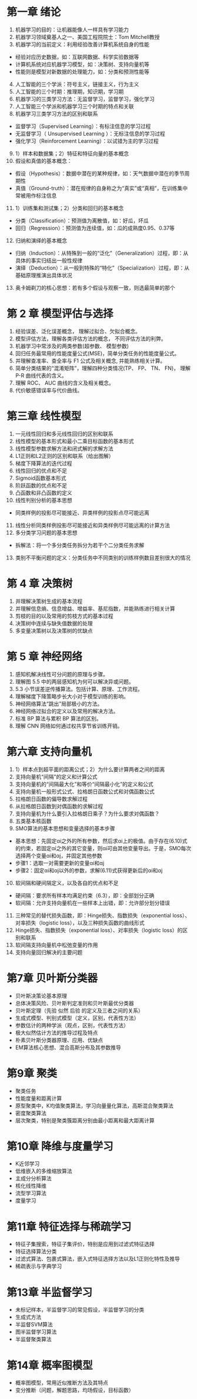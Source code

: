 # 第一章 绪论

1.	机器学习的目的：让机器能像人一样具有学习能力
2.	机器学习领域奠基人之一、美国工程院院士：Tom Mitchell教授
3.	机器学习的当前定义：利用经验改善计算机系统自身的性能

-	经验对应历史数据，如：互联网数据、科学实验数据等
-	计算机系统对应机器学习模型，如：决策树、支持向量机等
-	性能则是模型对新数据的处理能力，如：分类和预测性能等

4.	人工智能的三个学派：符号主义，链接主义，行为主义
5.	人工智能的三个时期：推理期，知识期，学习期
6.	机器学习的三类学习方法：无监督学习，监督学习，强化学习
7.	人工智能三个学派和机器学习三个时期的特点和关联
8.	机器学习三类学习方法的区别和联系

-	监督学习（Supervised Learning）：有标注信息的学习过程
-	无监督学习（ Unsupervised Learning ）：无标注信息的学习过程
-	强化学习（Reinforcement Learning）：以试错为主的学习过程

9.	1）样本和数据集；2）特征和特征向量的基本概念
10.	假设和真值的基本概念：

-	假设（Hypothesis）：数据中潜在的某种规律，如：天气数据中潜在的季节周期性
-	真值（Ground-truth）：潜在规律的自身称之为“真实”或“真相”，在训练集中常被用作标注信息

11.	1）训练集和测试集；2）分类和回归的基本概念

-	分类（Classification）：预测值为离散值，如：好瓜，坏瓜
-	回归（Regression）：预测值为连续值，如：瓜的成熟度0.95、0.37等

12.	归纳和演绎的基本概念

-	归纳（Induction）：从特殊到一般的“泛化”（Generalization）过程，即：从具体的事实归结出一般性规律
-	演绎（Deduction）：从一般到特殊的“特化”（Specialization）过程，即：从基础原理推演出具体状况

13.	奥卡姆剃刀的核心思想：若有多个假设与观察一致，则选最简单的那个

# 第 2 章 模型评估与选择

1. 经验误差、泛化误差概念， 理解过拟合、欠拟合概念。
2. 模型评估方法，理解各类评估方法的概念， 不同评估方法的利弊。
3. 机器学习中常涉及的两类参数(超参数、 模型参数)
4. 回归任务最常用的性能度量公式(MSE)，简单分类任务的性能度量公式。
5. 并理解查准率、查全率与 F1 公式及相关概念, 并能熟练相关计算。
6. 简单分类结果的“混淆矩阵”，理解四种分类情况(TP、 FP、 TN、 FN)， 理解 P-R 曲线代表的含义。
7. 理解 ROC、 AUC 曲线的含义及相关概念。
8. 代价敏感错误率与代价曲线。

# 第三章 线性模型

1.	一元线性回归和多元线性回归的区别和联系
2.	线性模型的基本形式和最小二乘目标函数的基本形式
3.	线性模型参数求解方法和闭式解的求解方法
4.	L1正则和L2正则的区别和联系（给出图解）
5.	梯度下降算法的迭代过程
6.	线性回归的优点和不足
7.	Sigmoid函数基本形式
8.	阶跃函数的优点和不足
9.	凸函数和非凸函数的定义
10.	线性判别分析的基本思想

-	同类样例的投影尽可能接近、异类样例的投影点尽可能远离

11.	线性分析同类样例投影尽可能接近和异类样例尽可能远离的计算方法
12.	多分类学习问题的基本思想

-	拆解法：将一个多分类任务拆分为若干个二分类任务求解

13.	类别不平衡问题的定义：分类任务中不同类别的训练样例数目差别很大的情况

# 第 4 章 决策树

1. 并理解决策树生成的基本流程
2. 并理解信息熵、信息增益、增益率、基尼指数，并能熟练进行相关计算
3. 剪枝的目的以及常用的剪枝方式的基本过程
4. 决策树中连续与缺失值数据的处理
5. 多变量决策树以及决策树的优缺点

# 第 5 章 神经网络

1. 感知机解决线性可分问题的原理与步骤。
2. 理解图 5.5 中的两层感知机为何可以解决异或问题。
3.  5.3 小节误差逆传播算法。包括计算、原理、工作流程。
4. 理解梯度下降策略步长大小对于模型训练的影响。
5. 神经网络算法“跳出”局部极小的方法。
6. 神经网络过拟合的定义以及常用的解决方法。
7. 标准 BP 算法与累积 BP 算法的区别。
8. 理解 CNN 网络如何通过权共享节省训练开销。

# 第六章 支持向量机

1.	 1）样本点到超平面的距离公式；2）为什么要计算两者之间的距离
2.	支持向量机“间隔”的定义和计算公式
3.	支持向量机的“间隔最大化”和等价“间隔最小化”的定义和公式
4.	支持向量机一般形式公式、拉格朗日函数公式和对偶函数公式
5.	拉格朗日函数的偏导数求解过程
6.	从拉格朗日函数到对偶函数的求解过程
7.	支持向量机为什么要引入拉格朗日乘子？为什么要求对偶函数？
8.	五类基本核函数
9.	SMO算法的基本思想和变量选择的基本步骤

-	基本思想：先固定αi之外的所有参数，然后求αi上的极值。由于存在(6.10)式的约束，若固定αi之外的其它变量，则αi可由其他变量导出。于是，SMO每次选择两个变量αi和αj，并固定其他参数
-	步骤1：选取一对需要更新的变量αi和αj
-	步骤2：固定αi和αj以外的参数，求解(6.11)式获得更新后的αi和αj 

10.	软间隔和硬间隔定义，以及各自的优点和不足

-	硬间隔：要求所有样本均满足约束（6.3），即：全部划分正确
-	软间隔：允许支持向量机在一些样本上出错，即：允许部分划分错误

11.	三种常见的替代损失函数，即：Hinge损失、指数损失（exponential loss）、对率损失（logistic loss），以及三种损失函数的曲线形式
12.	Hinge损失、指数损失（exponential loss）、对率损失（logistic loss）的区别和联系
13.	软间隔支持向量机中松弛变量的作用
14.	支持向量回归解决的主要问题

# 第7章 贝叶斯分类器

-	贝叶斯决策论基本原理
-	总体决策风险、贝叶斯判定准则和贝叶斯最优分类器
-	贝叶斯定理（先验 似然 后验 的定义及三者之间的关系）
-	生成式模型、判别式模型（定义，区别，代表性方法）
-	参数估计的两种学派（观点，区别，代表性方法）
-	极大似然估计方法的推导过程及特点
-	朴素贝叶斯分类器原理、应用、优缺点
-	EM算法核心思想、混合高斯分布及其参数推导

# 第9章 聚类

-	聚类任务
-	性能度量和距离计算
-	原型聚类中，K均值聚类算法，学习向量量化算法，高斯混合聚类算法
-	密度聚类算法
-	层次聚类，特别是聚类簇距离分别由最小距离和最大距离计算

# 第10章 降维与度量学习

-	K近邻学习
-	低维嵌入的多维缩放算法
-	主成分分析算法
-	核化线性降维
-	流型学习算法
-	度量学习

# 第11章 特征选择与稀疏学习

-	特征子集搜索，特征子集评价，特别是应用到过滤式特征选择
-	特征选择算法分类
-	过滤式算法、包裹式算法，嵌入式特征选择方法以及L1正则化特性及推导
-	稀疏表示与字典学习

# 第13章 半监督学习

-	未标记样本，半监督学习的常见假设，半监督学习的分类
-	生成式方法
-	半监督SVM算法
-	图半监督学习算法
-	半监督聚类算法

# 第14章  概率图模型

-	概率图模型，常用近似推断方法及其特点
-	变分推断（问题，解题思路，均场假设，目标函数）
